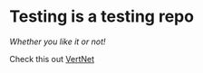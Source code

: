 # Testing is a testing repo


*Whether you like it or not!*

Check this out [VertNet](www.vertnet.org)

